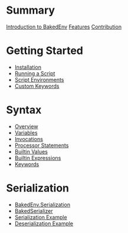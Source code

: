 # Summary

[Introduction to BakedEnv](intro.md)
[Features]()
[Contribution]()

# Getting Started

- [Installation](installation.md)
- [Running a Script](running_a_script.md)
- [Script Environments](script_environment.md)
- [Custom Keywords](custom_keywords.md)

# Syntax

- [Overview](overview.md)
- [Variables]()
- [Invocations]()
- [Processor Statements]()
- [Builtin Values]()
- [Builtin Expressions]()
- [Keywords]()

# Serialization

- [BakedEnv.Serialization]()
- [BakedSerializer]()
- [Serialization Example]()
- [Deserialization Example]()
